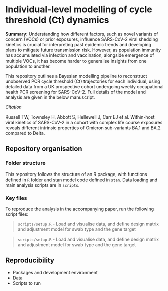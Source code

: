 # Individual-level modelling of cycle threshold (Ct) dynamics
 
**Summary:** 
Understanding how different factors, such as novel variants of concern (VOCs) or prior exposures, influence SARS-CoV-2 viral shedding kinetics is crucial for interpreting past epidemic trends and developing plans to mitigate future transmission risk. However, as population immunity has accumulated via infection and vaccination, alongside emergence of multiple VOCs, it has become harder to generalise insights from one population to another. 

This repository outlines a Bayesian modelling pipeline to reconstruct unobserved PCR cycle threshold (Ct) trajectories for each individual, using detailed data from a UK prospective cohort undergoing weekly occupational health PCR screening for SARS-CoV-2. Full details of the model and analysis are given in the below manuscript.

*Citation*

Russell TW, Townsley H, Abbott S, Hellewell J, Carr EJ et al. Within-host viral kinetics of SARS-CoV-2 in a cohort with complex life course exposures reveals different intrinsic properties of Omicron sub-variants BA.1 and BA.2 compared to Delta.

## Repository organisation

### Folder structure

This repository follows the structure of an R package, with functions defined in `R` folder and stan model code defined in `stan`. Data loading and main analysis scripts are in `scripts`.

### Key files

To reproduce the analysis in the accompanying paper, run the following script files:

> `scripts/setup.R` - Load and visualise data, and define design matrix and adjustment model for swab type and the gene target

> `scripts/setup.R` - Load and visualise data, and define design matrix and adjustment model for swab type and the gene target

## Reproducibility

- Packages and development environment
- Data
- Scripts to run
